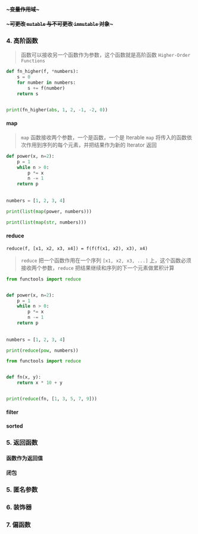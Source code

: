 #### ~~~变量作用域~~~

#### ~~~可更改 `mutable` 与不可更改 `immutable` 对象~~~

### 4. 高阶函数

> 函数可以接收另一个函数作为参数，这个函数就是高阶函数 `Higher-Order Functions`

```python
def fn_higher(f, *numbers):
    s = 0
    for number in numbers:
        s += f(number)
    return s


print(fn_higher(abs, 1, 2, -1, -2, 0))
```

#### map

> `map` 函数接收两个参数，一个是函数，一个是 Iterable
> `map` 将传入的函数依次作用到序列的每个元素，并把结果作为新的 Iterator 返回

```python
def power(x, n=2):
    p = 1
    while n > 0:
        p *= x
        n -= 1
    return p
    
    
numbers = [1, 2, 3, 4]

print(list(map(power, numbers)))

print(list(map(str, numbers)))
```

#### reduce

`reduce(f, [x1, x2, x3, x4]) = f(f(f(x1, x2), x3), x4)`

> `reduce` 把一个函数作用在一个序列 `[x1, x2, x3, ...]` 上，这个函数必须接收两个参数，`reduce` 把结果继续和序列的下一个元素做累积计算

```python
from functools import reduce


def power(x, n=2):
    p = 1
    while n > 0:
        p *= x
        n -= 1
    return p
    
    
numbers = [1, 2, 3, 4]

print(reduce(pow, numbers))
```


```python
from functools import reduce


def fn(x, y):
    return x * 10 + y


print(reduce(fn, [1, 3, 5, 7, 9]))
```

#### filter

#### sorted

### 5. 返回函数
#### 函数作为返回值

#### 闭包

### 5. 匿名参数

### 6. 装饰器

### 7. 偏函数